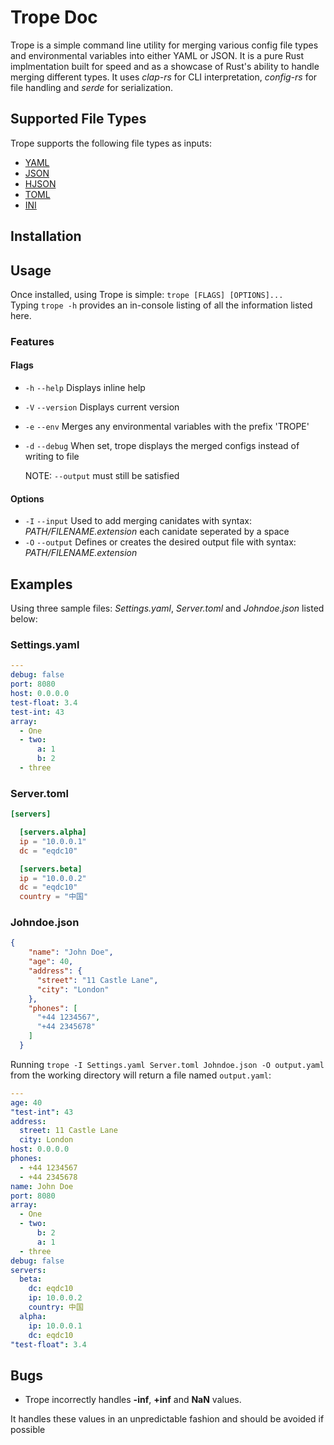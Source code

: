 # Trope Doc

Trope is a simple command line utility for merging various config file types and environmental variables into
either YAML or JSON. It is a pure Rust implmentation built for speed and as a showcase of Rust's ability to
handle merging different types. It uses *clap-rs* for CLI interpretation, *config-rs* for
file handling and *serde* for serialization.

## Supported File Types

Trope supports the following file types as inputs:

* [YAML](http://yaml.org/spec/1.2/spec.html)
* [JSON](https://tools.ietf.org/html/rfc7159)
* [HJSON](https://hjson.org/)
* [TOML](https://npf.io/2014/08/intro-to-toml/)
* [INI](https://en.wikipedia.org/wiki/INI_file)

## Installation

## Usage

Once installed, using Trope is simple: `trope [FLAGS] [OPTIONS]...`  
Typing `trope -h` provides an in-console listing of all the information listed here.

### Features

#### Flags

* `-h` `--help` Displays inline help
* `-V` `--version` Displays current version
* `-e` `--env` Merges any environmental variables with the prefix 'TROPE'
* `-d` `--debug` When set, trope displays the merged configs instead of writing to file
  
  NOTE: `--output` must still be satisfied

#### Options

* `-I` `--input` Used to add merging canidates with syntax: *PATH/FILENAME.extension* each canidate seperated by a space
* `-O` `--output` Defines or creates the desired output file with syntax: *PATH/FILENAME.extension*

## Examples

Using three sample files: *Settings.yaml*, *Server.toml* and *Johndoe.json* listed below:

### Settings.yaml

```yaml
---
debug: false
port: 8080
host: 0.0.0.0
test-float: 3.4
test-int: 43
array:
  - One
  - two:
      a: 1
      b: 2
  - three
```

### Server.toml

```toml
[servers]

  [servers.alpha]
  ip = "10.0.0.1"
  dc = "eqdc10"

  [servers.beta]
  ip = "10.0.0.2"
  dc = "eqdc10"
  country = "中国"
```

### Johndoe.json

```json
{
    "name": "John Doe",
    "age": 40,
    "address": {
      "street": "11 Castle Lane",
      "city": "London"
    },
    "phones": [
      "+44 1234567",
      "+44 2345678"
    ]
  }
```

Running `trope -I Settings.yaml Server.toml Johndoe.json -O output.yaml` from the working directory will return a file 
named `output.yaml`:

```yaml
---
age: 40
"test-int": 43
address:
  street: 11 Castle Lane
  city: London
host: 0.0.0.0
phones:
  - +44 1234567
  - +44 2345678
name: John Doe
port: 8080
array:
  - One
  - two:
      b: 2
      a: 1
  - three
debug: false
servers:
  beta:
    dc: eqdc10
    ip: 10.0.0.2
    country: 中国
  alpha:
    ip: 10.0.0.1
    dc: eqdc10
"test-float": 3.4
```

## Bugs

* Trope incorrectly handles **-inf**, **+inf** and **NaN** values.

It handles these values in an unpredictable fashion and should be avoided if possible
